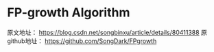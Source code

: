 # FP-growth Algorithm
原文地址：
https://blog.csdn.net/songbinxu/article/details/80411388
原github地址：
https://github.com/SongDark/FPgrowth
